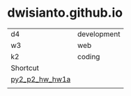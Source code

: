 # dwisianto.github.io


|    |     | 
|--- | --- | 
| d4 | development | 
| w3 | web | 
| k2 | coding |  
| Shortcut |  
[py2_p2_hw_hw1a](https://dwisianto.github.io/k2/wk18/wk18core/src/main/py2/p2/hw/hw1a/ ) |
| | 

